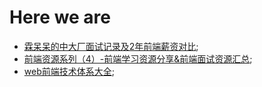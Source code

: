 # Here we are

- [霖呆呆的中大厂面试记录及2年前端薪资对比](https://juejin.im/post/5eda38ebf265da7700281d57);
- [前端资源系列（4）-前端学习资源分享&前端面试资源汇总](https://segmentfault.com/a/1190000007062464);
- [web前端技术体系大全](https://segmentfault.com/a/1190000018505284);
